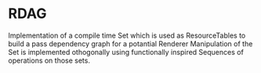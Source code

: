 # RDAG

Implementation of a compile time Set which is used as ResourceTables to build a pass dependency graph for a potantial Renderer
Manipulation of the Set is implemented othogonally using functionally inspired Sequences of operations on those sets.
